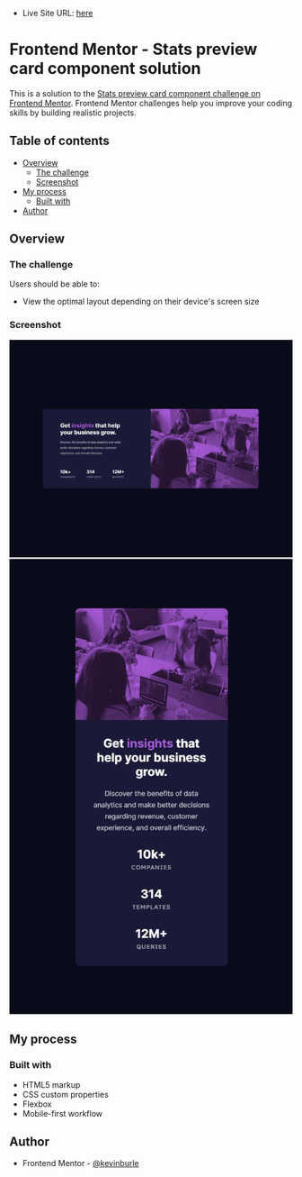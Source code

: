 - Live Site URL: [here](https://kevinburle.github.io/stats-preview-card-component-main/)

# Frontend Mentor - Stats preview card component solution

This is a solution to the [Stats preview card component challenge on Frontend Mentor](https://www.frontendmentor.io/challenges/stats-preview-card-component-8JqbgoU62). Frontend Mentor challenges help you improve your coding skills by building realistic projects. 

## Table of contents

- [Overview](#overview)
  - [The challenge](#the-challenge)
  - [Screenshot](#screenshot)
- [My process](#my-process)
  - [Built with](#built-with)
- [Author](#author)

## Overview

### The challenge

Users should be able to:

- View the optimal layout depending on their device's screen size

### Screenshot

![](screenshots/desktop.jpg)
![](screenshots/mobile.jpg)


## My process

### Built with

- HTML5 markup
- CSS custom properties
- Flexbox
- Mobile-first workflow

## Author

- Frontend Mentor - [@kevinburle](https://www.frontendmentor.io/profile/kevinburle)
